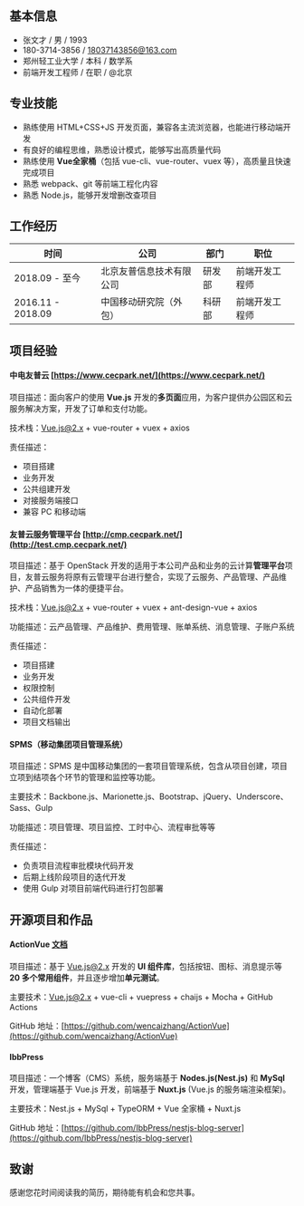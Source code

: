 
## 基本信息

+ 张文才 / 男 / 1993
+ 180-3714-3856 / <a href="mailto:18037143856@163.com">18037143856@163.com</a>
+ 郑州轻工业大学 / 本科 / 数学系
+ 前端开发工程师 / 在职 / @北京


## 专业技能

- 熟练使用 HTML+CSS+JS 开发页面，兼容各主流浏览器，也能进行移动端开发
- 有良好的编程思维，熟悉设计模式，能够写出高质量代码
- 熟练使用 **Vue全家桶**（包括 vue-cli、vue-router、vuex 等），高质量且快速完成项目
- 熟悉 webpack、git 等前端工程化内容
- 熟悉 Node.js，能够开发增删改查项目


## 工作经历

| 时间 | 公司 | 部门 | 职位 |
| --- | --- | --- | --- |
| 2018.09 - 至今 | 北京友普信息技术有限公司 | 研发部 | 前端开发工程师 |
| 2016.11 - 2018.09 | 中国移动研究院（外包） | 科研部 | 前端开发工程师 |


## 项目经验

#### 中电友普云 [https://www.cecpark.net/](https://www.cecpark.net/)

项目描述：面向客户的使用 **Vue.js** 开发的**多页面**应用，为客户提供办公园区和云服务解决方案，开发了订单和支付功能。

技术栈：Vue.js@2.x + vue-router + vuex + axios

责任描述：

- 项目搭建
- 业务开发
- 公共组建开发
- 对接服务端接口
- 兼容 PC 和移动端


#### 友普云服务管理平台 [http://cmp.cecpark.net/](http://test.cmp.cecpark.net/)


项目描述：基于 OpenStack 开发的适用于本公司产品和业务的云计算**管理平台**项目，友普云服务将原有云管理平台进行整合，实现了云服务、产品管理、产品维护、产品销售为一体的便捷平台。

技术栈：Vue.js@2.x + vue-router + vuex + ant-design-vue + axios

功能描述：云产品管理、产品维护、费用管理、账单系统、消息管理、子账户系统

责任描述：

- 项目搭建
- 业务开发
- 权限控制
- 公共组件开发
- 自动化部署
- 项目文档输出


#### SPMS（移动集团项目管理系统）

项目描述：SPMS 是中国移动集团的一套项目管理系统，包含从项目创建，项目立项到结项各个环节的管理和监控等功能。

主要技术：Backbone.js、Marionette.js、Bootstrap、jQuery、Underscore、Sass、Gulp

功能描述：项目管理、项目监控、工时中心、流程审批等等

责任描述：

+ 负责项目流程审批模块代码开发
+ 后期上线阶段项目的迭代开发
+ 使用 Gulp 对项目前端代码进行打包部署

## 开源项目和作品

#### ActionVue [文档](https://coolfe.fun/ActionVue/)

项目描述：基于 Vue.js@2.x 开发的 **UI 组件库**，包括按钮、图标、消息提示等 **20 多个常用组件**，并且逐步增加**单元测试**。

主要技术：Vue.js@2.x + vue-cli + vuepress + chaijs + Mocha + GitHub Actions

GitHub 地址：[https://github.com/wencaizhang/ActionVue](https://github.com/wencaizhang/ActionVue)

#### IbbPress

项目描述：一个博客（CMS）系统，服务端基于 **Nodes.js(Nest.js)** 和 **MySql** 开发，管理端基于 Vue.js 开发，前端基于 **Nuxt.js** (Vue.js 的服务端渲染框架)。

主要技术：Nest.js + MySql + TypeORM + Vue 全家桶 + Nuxt.js

GitHub 地址：[https://github.com/IbbPress/nestjs-blog-server](https://github.com/IbbPress/nestjs-blog-server)

## 致谢

感谢您花时间阅读我的简历，期待能有机会和您共事。